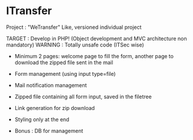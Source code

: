 # ITransfer

Project : "WeTransfer" Like, versioned individual project

TARGET : Develop in PHP! (Object development and MVC architecture non mandatory)
WARNING : Totally unsafe code (ITSec wise)

- Minimum 2 pages: welcome page to fill the form, another page to download the zipped file sent in the mail
- Form management (using input type=file)
- Mail notification management
- Zipped file containing all form input, saved in the filetree
- Link generation for zip download

- Styling only at the end

- Bonus : DB for management